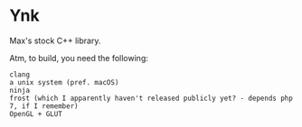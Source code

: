 # Ynk

Max's stock C++ library.

Atm, to build, you need the following:

    clang
    a unix system (pref. macOS)
    ninja
    frost (which I apparently haven't released publicly yet? - depends php 7, if I remember)
    OpenGL + GLUT
